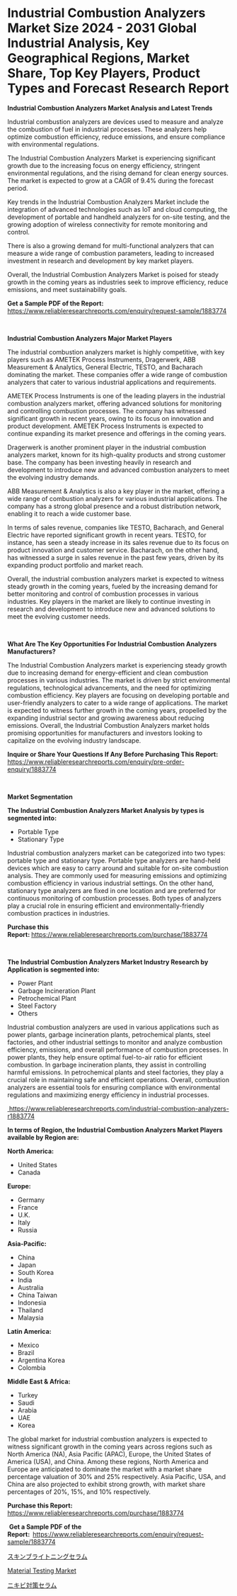 <p><h1>Industrial Combustion Analyzers Market Size 2024 - 2031 Global Industrial Analysis, Key Geographical Regions, Market Share, Top Key Players, Product Types and Forecast Research Report</h1></p><p><strong>Industrial Combustion Analyzers Market Analysis and Latest Trends</strong></p>
<p><p>Industrial combustion analyzers are devices used to measure and analyze the combustion of fuel in industrial processes. These analyzers help optimize combustion efficiency, reduce emissions, and ensure compliance with environmental regulations.</p><p>The Industrial Combustion Analyzers Market is experiencing significant growth due to the increasing focus on energy efficiency, stringent environmental regulations, and the rising demand for clean energy sources. The market is expected to grow at a CAGR of 9.4% during the forecast period.</p><p>Key trends in the Industrial Combustion Analyzers Market include the integration of advanced technologies such as IoT and cloud computing, the development of portable and handheld analyzers for on-site testing, and the growing adoption of wireless connectivity for remote monitoring and control.</p><p>There is also a growing demand for multi-functional analyzers that can measure a wide range of combustion parameters, leading to increased investment in research and development by key market players.</p><p>Overall, the Industrial Combustion Analyzers Market is poised for steady growth in the coming years as industries seek to improve efficiency, reduce emissions, and meet sustainability goals.</p></p>
<p><strong>Get a Sample PDF of the Report:&nbsp;</strong> <a href="https://www.reliableresearchreports.com/enquiry/request-sample/1883774">https://www.reliableresearchreports.com/enquiry/request-sample/1883774</a></p>
<p>&nbsp;</p>
<p><strong>Industrial Combustion Analyzers Major Market Players</strong></p>
<p><p>The industrial combustion analyzers market is highly competitive, with key players such as AMETEK Process Instruments, Dragerwerk, ABB Measurement & Analytics, General Electric, TESTO, and Bacharach dominating the market. These companies offer a wide range of combustion analyzers that cater to various industrial applications and requirements.</p><p>AMETEK Process Instruments is one of the leading players in the industrial combustion analyzers market, offering advanced solutions for monitoring and controlling combustion processes. The company has witnessed significant growth in recent years, owing to its focus on innovation and product development. AMETEK Process Instruments is expected to continue expanding its market presence and offerings in the coming years.</p><p>Dragerwerk is another prominent player in the industrial combustion analyzers market, known for its high-quality products and strong customer base. The company has been investing heavily in research and development to introduce new and advanced combustion analyzers to meet the evolving industry demands.</p><p>ABB Measurement & Analytics is also a key player in the market, offering a wide range of combustion analyzers for various industrial applications. The company has a strong global presence and a robust distribution network, enabling it to reach a wide customer base.</p><p>In terms of sales revenue, companies like TESTO, Bacharach, and General Electric have reported significant growth in recent years. TESTO, for instance, has seen a steady increase in its sales revenue due to its focus on product innovation and customer service. Bacharach, on the other hand, has witnessed a surge in sales revenue in the past few years, driven by its expanding product portfolio and market reach.</p><p>Overall, the industrial combustion analyzers market is expected to witness steady growth in the coming years, fueled by the increasing demand for better monitoring and control of combustion processes in various industries. Key players in the market are likely to continue investing in research and development to introduce new and advanced solutions to meet the evolving customer needs.</p></p>
<p>&nbsp;</p>
<p><strong>What Are The Key Opportunities For Industrial Combustion Analyzers Manufacturers?</strong></p>
<p><p>The Industrial Combustion Analyzers market is experiencing steady growth due to increasing demand for energy-efficient and clean combustion processes in various industries. The market is driven by strict environmental regulations, technological advancements, and the need for optimizing combustion efficiency. Key players are focusing on developing portable and user-friendly analyzers to cater to a wide range of applications. The market is expected to witness further growth in the coming years, propelled by the expanding industrial sector and growing awareness about reducing emissions. Overall, the Industrial Combustion Analyzers market holds promising opportunities for manufacturers and investors looking to capitalize on the evolving industry landscape.</p></p>
<p><strong>Inquire or Share Your Questions If Any Before Purchasing This Report:</strong> <a href="https://www.reliableresearchreports.com/enquiry/pre-order-enquiry/1883774">https://www.reliableresearchreports.com/enquiry/pre-order-enquiry/1883774</a></p>
<p>&nbsp;</p>
<p><strong>Market Segmentation</strong></p>
<p><strong>The Industrial Combustion Analyzers Market Analysis by types is segmented into:</strong></p>
<p><ul><li>Portable Type</li><li>Stationary Type</li></ul></p>
<p><p>Industrial combustion analyzers market can be categorized into two types: portable type and stationary type. Portable type analyzers are hand-held devices which are easy to carry around and suitable for on-site combustion analysis. They are commonly used for measuring emissions and optimizing combustion efficiency in various industrial settings. On the other hand, stationary type analyzers are fixed in one location and are preferred for continuous monitoring of combustion processes. Both types of analyzers play a crucial role in ensuring efficient and environmentally-friendly combustion practices in industries.</p></p>
<p><strong>Purchase this Report:&nbsp;</strong><a href="https://www.reliableresearchreports.com/purchase/1883774">https://www.reliableresearchreports.com/purchase/1883774</a></p>
<p>&nbsp;</p>
<p><strong>The Industrial Combustion Analyzers Market Industry Research by Application is segmented into:</strong></p>
<p><ul><li>Power Plant</li><li>Garbage Incineration Plant</li><li>Petrochemical Plant</li><li>Steel Factory</li><li>Others</li></ul></p>
<p><p>Industrial combustion analyzers are used in various applications such as power plants, garbage incineration plants, petrochemical plants, steel factories, and other industrial settings to monitor and analyze combustion efficiency, emissions, and overall performance of combustion processes. In power plants, they help ensure optimal fuel-to-air ratio for efficient combustion. In garbage incineration plants, they assist in controlling harmful emissions. In petrochemical plants and steel factories, they play a crucial role in maintaining safe and efficient operations. Overall, combustion analyzers are essential tools for ensuring compliance with environmental regulations and maximizing energy efficiency in industrial processes.</p></p>
<p><a href="https://www.reliableresearchreports.com/industrial-combustion-analyzers-r1883774">&nbsp;https://www.reliableresearchreports.com/industrial-combustion-analyzers-r1883774</a></p>
<p><strong>In terms of Region, the Industrial Combustion Analyzers Market Players available by Region are:</strong></p>
<p>
    <p> <strong> North America: </strong>
        <ul>
            <li>United States</li>
            <li>Canada</li>
        </ul>
        </p> 
    <p> <strong> Europe: </strong>
        <ul>
            <li>Germany</li>
            <li>France</li>
            <li>U.K.</li>
            <li>Italy</li>
            <li>Russia</li>
        </ul>
        </p> 
    <p> <strong> Asia-Pacific: </strong>
        <ul>
            <li>China</li>
            <li>Japan</li>
            <li>South Korea</li>
            <li>India</li>
            <li>Australia</li>
            <li>China Taiwan</li>
            <li>Indonesia</li>
            <li>Thailand</li>
            <li>Malaysia</li>
        </ul>
        </p> 
    <p> <strong> Latin America: </strong>
        <ul>
            <li>Mexico</li>
            <li>Brazil</li>
            <li>Argentina Korea</li>
            <li>Colombia</li>
        </ul>
        </p> 
    <p> <strong> Middle East & Africa: </strong>
        <ul>
            <li>Turkey</li>
            <li>Saudi</li>
            <li>Arabia</li>
            <li>UAE</li>
            <li>Korea</li>
        </ul>
    </p>
    </p>
<p><p>The global market for industrial combustion analyzers is expected to witness significant growth in the coming years across regions such as North America (NA), Asia Pacific (APAC), Europe, the United States of America (USA), and China. Among these regions, North America and Europe are anticipated to dominate the market with a market share percentage valuation of 30% and 25% respectively. Asia Pacific, USA, and China are also projected to exhibit strong growth, with market share percentages of 20%, 15%, and 10% respectively.</p></p>
<p><strong>Purchase this Report: </strong><a href="https://www.reliableresearchreports.com/purchase/1883774">https://www.reliableresearchreports.com/purchase/1883774</a></p>
<p>&nbsp;<strong>Get a Sample PDF of the Report:&nbsp;&nbsp;</strong><a href="https://www.reliableresearchreports.com/enquiry/request-sample/1883774">https://www.reliableresearchreports.com/enquiry/request-sample/1883774</a></p>
<p><strong></strong></p>
<p><p><a href="https://github.com/tanyaali3/Market-Research-Report-List-1/blob/main/909278944399.md">スキンブライトニングセラム</a></p><p><a href="https://issuu.com/reportprime-2/docs/material-testing-market-size-2030.pptx">Material Testing Market</a></p><p><a href="https://github.com/DwightHuels1/Market-Research-Report-List-1/blob/main/927891644400.md">ニキビ対策セラム</a></p></p>